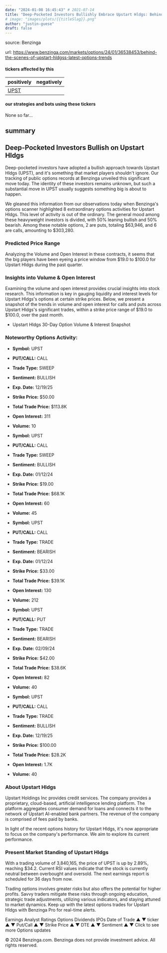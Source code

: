 ```yaml
---
date: "2024-01-08 16:45:43" # 2021-07-14
title: "Deep-Pocketed Investors Bullishly Embrace Upstart Hldgs: Behind the Scenes of Latest Options Trends"
# image: "images/plots/{{titleSlag}}.png"
author: "justin-guese"
draft: false
---
```


source: Benzinga

url: <a href='https://www.benzinga.com/markets/options/24/01/36538453/behind-the-scenes-of-upstart-hldgss-latest-options-trends' target='_blank'>https://www.benzinga.com/markets/options/24/01/36538453/behind-the-scenes-of-upstart-hldgss-latest-options-trends</a>

#### tickers affected by this

| positively | negatively |
|------------|------------
| <a href='https://finance.yahoo.com/quote/UPST' target='_blank'>UPST</a> |  |

#### our strategies and bots using these tickers

None so far...

## summary

## Deep-Pocketed Investors Bullish on Upstart Hldgs

Deep-pocketed investors have adopted a bullish approach towards Upstart Hldgs (UPST), and it's something that market players shouldn't ignore. Our tracking of public options records at Benzinga unveiled this significant move today. The identity of these investors remains unknown, but such a substantial move in UPST usually suggests something big is about to happen.

We gleaned this information from our observations today when Benzinga's options scanner highlighted 8 extraordinary options activities for Upstart Hldgs. This level of activity is out of the ordinary. The general mood among these heavyweight investors is divided, with 50% leaning bullish and 50% bearish. Among these notable options, 2 are puts, totaling $63,946, and 6 are calls, amounting to $303,280.

### Predicted Price Range

Analyzing the Volume and Open Interest in these contracts, it seems that the big players have been eyeing a price window from $19.0 to $100.0 for Upstart Hldgs during the past quarter.

### Insights into Volume & Open Interest

Examining the volume and open interest provides crucial insights into stock research. This information is key in gauging liquidity and interest levels for Upstart Hldgs's options at certain strike prices. Below, we present a snapshot of the trends in volume and open interest for calls and puts across Upstart Hldgs's significant trades, within a strike price range of $19.0 to $100.0, over the past month.

* Upstart Hldgs 30-Day Option Volume & Interest Snapshot

### Noteworthy Options Activity:

- **Symbol:** UPST
- **PUT/CALL:** CALL
- **Trade Type:** SWEEP
- **Sentiment:** BULLISH
- **Exp. Date:** 12/19/25
- **Strike Price:** $50.00
- **Total Trade Price:** $113.8K
- **Open Interest:** 311
- **Volume:** 10

- **Symbol:** UPST
- **PUT/CALL:** CALL
- **Trade Type:** SWEEP
- **Sentiment:** BULLISH
- **Exp. Date:** 01/12/24
- **Strike Price:** $19.00
- **Total Trade Price:** $68.1K
- **Open Interest:** 60
- **Volume:** 45

- **Symbol:** UPST
- **PUT/CALL:** CALL
- **Trade Type:** TRADE
- **Sentiment:** BEARISH
- **Exp. Date:** 01/12/24
- **Strike Price:** $33.00
- **Total Trade Price:** $39.1K
- **Open Interest:** 130
- **Volume:** 212

- **Symbol:** UPST
- **PUT/CALL:** PUT
- **Trade Type:** TRADE
- **Sentiment:** BEARISH
- **Exp. Date:** 02/09/24
- **Strike Price:** $42.00
- **Total Trade Price:** $38.6K
- **Open Interest:** 82
- **Volume:** 40

- **Symbol:** UPST
- **PUT/CALL:** CALL
- **Trade Type:** TRADE
- **Sentiment:** BULLISH
- **Exp. Date:** 12/19/25
- **Strike Price:** $100.00
- **Total Trade Price:** $28.2K
- **Open Interest:** 1.7K
- **Volume:** 40

### About Upstart Hldgs

Upstart Holdings Inc provides credit services. The company provides a proprietary, cloud-based, artificial intelligence lending platform. The platform aggregates consumer demand for loans and connects it to the network of Upstart AI-enabled bank partners. The revenue of the company is comprised of fees paid by banks.

In light of the recent options history for Upstart Hldgs, it's now appropriate to focus on the company's performance. We aim to explore its current performance.

### Present Market Standing of Upstart Hldgs

With a trading volume of 3,840,165, the price of UPST is up by 2.89%, reaching $34.2. Current RSI values indicate that the stock is currently neutral between overbought and oversold. The next earnings report is scheduled for 36 days from now.

Trading options involves greater risks but also offers the potential for higher profits. Savvy traders mitigate these risks through ongoing education, strategic trade adjustments, utilizing various indicators, and staying attuned to market dynamics. Keep up with the latest options trades for Upstart Hldgs with Benzinga Pro for real-time alerts.

Earnings Analyst Ratings Options Dividends IPOs
Date of Trade	▲	▼	ticker	▲	▼	Put/Call	 ▲	▼	Strike Price	 ▲	▼	DTE	 ▲	▼	Sentiment	 ▲	▼	Click to see more Options updates

© 2024 Benzinga.com. Benzinga does not provide investment advice. All rights reserved.
